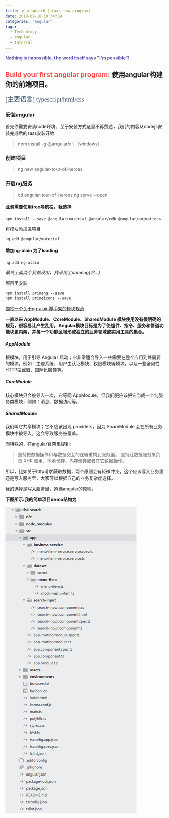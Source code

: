 ```yaml
---
title: 〆 angular6 [start new program]
date: 2018-09-18 19:34:09
categories: "angular"
tags:
  - Technology
  - angular
  - tutorial
---
```


**<font color="#5A5AAD">Nothing is impossible, the word itself says "I'm possible"!</font>**

## <font color="#FF5151">Build your first angular program: </font>使用angular构建你的前端项目。
<font style="color: #394F6A; font-size: 20px; font-family: '微软雅黑'">[主要语言] typescript/html/css</font>

<!--more-->

### 安装angular

首先你需要安装node环境，至于安装方式这里不再赘述，我们的内容从nodejs安装完成后的sass安装开始:

> npm install -g @angular/cli     （windows）

### 创建项目

> ng new angular-tour-of-heroes

### 开启ng服务

> cd angular-tour-of-heroes
> ng serve --open

#### 业务需要使用tree导航栏，我选择

```
npm install --save @angular/material @angular/cdk @angular/animations
```

将模块添加进项目

```
ng add @angular/material
```

#### 增加ng-alain 为了loading

```
ng add ng-alain
```


*最终上面两个我都没用，我采用了primeng(冷...)*


项目里安装

```
npm install primeng --save
npm install primeicons --save
```

[摘抄一个关于ng-alain脚手架的模块规范](https://github.com/ng-alain)

**一直以来 AppModule、CoreModule、SharedModule 模块使用没有很明确的规范，很容易让产生乱用。Angular模块目标是为了使组件、指令、服务和管道功能块更内聚，并每一个功能区域形成独立的业务领域或实用工具的集合。**

##### AppModule

根模块，用于引导 Angular 启动；它非常适合导入一些需要在整个应用到处需要的模块，例如：主题系统、用户主认证模块、权限模块等模块，以及一些全局性HTTP拦截器、国际化服务等。

##### CoreModule

核心模块只会被导入一次，它等同 AppModule，但我们更应该把它当成一个纯服务类模块，例如：消息、数据访问等。

##### SharedModule

我们叫它共享模块；它不应该出现 providers，因为 ShareModule 会在所有业务模块中被导入，这会导致服务被覆盖。

而特殊的，在angular官网里提到:

> 坚持把数据操作和与数据交互的逻辑重构到服务里。
> 坚持让数据服务来负责 XHR 调用、本地储存、内存储存或者其它数据操作。

所以，比如关于http请求获取数据，两个原则会有轻微冲突，这个应该写入业务里还是写入服务里，大家可以根据自己的业务复杂度选择。

我的选择是写入服务里，遵循angular的原则。

**下图所示:我的简单项目demo结构为**

![我的简单项目demo结构为](angular/angular.png)
